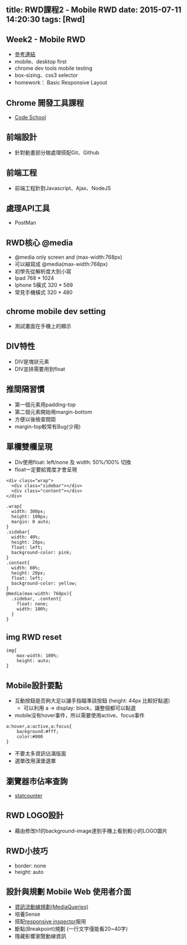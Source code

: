 title: RWD課程2 - Mobile RWD
date: 2015-07-11 14:20:30
tags: [Rwd]
---

## Week2 - Mobile RWD

- [參考連結](https://liao-talk.hackpad.com/Week2-Mobile-RWD-xeGvrOEDAn8)
- mobile、desktop first
- chrome dev tools mobile testing
- box-sizing、css3 selector
- homework： Basic Responsive Layout

<!-- more -->

## Chrome 開發工具課程

- [Code School](http://discover-devtools.codeschool.com)

## 前端設計
- 針對動畫部分做處理搭配Git、Github

## 前端工程
- 前端工程針對Javascript、Ajax、NodeJS

## 處理API工具
- PostMan

## RWD核心 @media
- @media only screen and (max-width:768px)
- 可以縮寫成 @media(max-width:768px)
- 初學先從解析度大到小寫
- Ipad 768 * 1024
- Iphone 5橫式 320 * 569
- 常見手機橫式 320 * 480

## chrome mobile dev setting
- 測試畫面在手機上的顯示

## DIV特性
- DIV是塊狀元素
- DIV並排需要用到float

## 推間隔習慣
- 第一個元素用padding-top
- 第二個元素開始用margin-bottom
- 方便以後檢查間距
- margin-top較常有Bug(少用)

## 單欄雙欄呈現
- Div使用float: left/none 及 width: 50%/100% 切換
- float一定要給寬度才會呈現

```
<div class="wrap">
  <div class="sidebar"></div>
  <div class="content"></div>
</div>
```

```
.wrap{
  width: 300px;
  height: 100px;
  margin: 0 auto;
}
.sidebar{
  width: 40%;
  height: 20px;
  float: left;
  background-color: pink;
}
.content{
  width: 60%;
  height: 20px;
  float: left;
  background-color: yellow;
}
@media(max-width: 768px){
  .sidebar, .content{
    float: none;
    width: 100%;
  }
}
```

## img RWD reset

```
img{
	max-width: 100%;
	height: auto;
}
```

## Mobile設計要點
- 互動按鈕是否夠大足以讓手指瞄準該按鈕 (height: 44px 比較好點選)
    - 可以利用 a -> display: block，讓整個都可以點選
- mobile沒有hover事件，所以需要使用active、focus事件

```
a:hover,a:active,a:focus{
    background:#fff;
    color:#000
}
```

- 不要太多資訊佔滿版面
- 選單改用漢堡選單

## 瀏覽器市佔率查詢
- [statcounter](http://gs.statcounter.com)

## RWD LOGO設計
- 藉由修改h1的background-image達到手機上看到較小的LOGO圖片

## RWD小技巧
- border: none
- height: auto

## 設計與規劃 Mobile Web 使用者介面
- [資訊流動線規劃(MediaQueries)](http://mediaqueri.es)
- 培養Sense
- 搭配[responsive inspector](https://chrome.google.com/webstore/detail/responsive-inspector/memcdolmmnmnleeiodllgpibdjlkbpim)服用
- 斷點(Breakpoint)規劃 (一行文字僅能看20~40字)
- 隱藏影響瀏覽動線資訊
